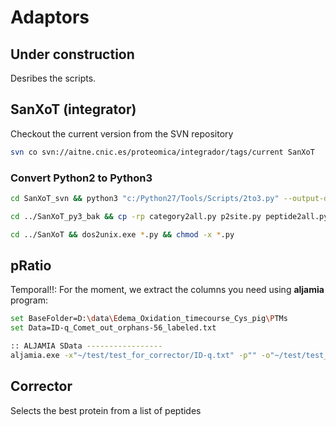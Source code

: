 # Adaptors

## Under construction

Desribes the scripts.


## SanXoT (integrator)

Checkout the current version from the SVN repository
```bash
svn co svn://aitne.cnic.es/proteomica/integrador/tags/current SanXoT
```

### Convert Python2 to Python3
```bash
cd SanXoT_svn && python3 "c:/Python27/Tools/Scripts/2to3.py" --output-dir=../SanXoT -w -n aljamia.py klibrate.py sanxot.py sanxotsieve.py stats.py

cd ../SanXoT_py3_bak && cp -rp category2all.py p2site.py peptide2all.py peptide2protein.py protein2all.py protein2category.py rels2pq* rels2sp.py scan2peptide.* wf.py ../SanXoT/.

cd ../SanXoT && dos2unix.exe *.py && chmod -x *.py

```


## pRatio

Temporal!!:
For the moment, we extract the columns you need using **aljamia** program:

```bash
set BaseFolder=D:\data\Edema_Oxidation_timecourse_Cys_pig\PTMs
set Data=ID-q_Comet_out_orphans-56_labeled.txt

:: ALJAMIA SData -----------------
aljamia.exe -x"~/test/test_for_corrector/ID-q.txt" -p"" -o"~/test/test_for_corrector/ID-q.Seq-Prot-Redun.txt" -i"[Raw_FirstScan]-[Charge]" -j"[Xs_%%i_126]" -k"[Vs_%%i_126]" -l"PTM" -f"[Modified]== TRUE" -R1
```

## Corrector

Selects the best protein from a list of peptides

